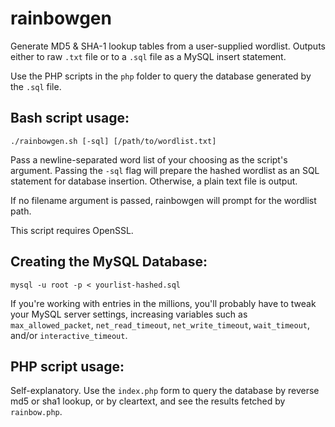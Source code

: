 rainbowgen
==========

Generate MD5 &amp; SHA-1 lookup tables from a user-supplied wordlist. Outputs either to raw ```.txt``` 
file or to a ```.sql``` file as a MySQL insert statement.

Use the PHP scripts in the ```php``` folder to query the database generated by the ```.sql``` file. 

Bash script usage:
------

```
./rainbowgen.sh [-sql] [/path/to/wordlist.txt]
```

Pass a newline-separated word list of your choosing as the script's argument. Passing the ```-sql``` 
flag will prepare the hashed wordlist as an SQL statement for database insertion. 
Otherwise, a plain text file is output.

If no filename argument is passed, rainbowgen will prompt for the wordlist path. 

This script requires OpenSSL.

Creating the MySQL Database:
------

```
mysql -u root -p < yourlist-hashed.sql
```
If you're working with entries in the millions, you'll probably have to tweak your MySQL server settings, 
increasing variables such as ```max_allowed_packet```,  ```net_read_timeout```, ```net_write_timeout```, 
```wait_timeout```, and/or ```interactive_timeout```.

PHP script usage:
------

Self-explanatory. Use the ```index.php``` form to query the database by reverse md5 or sha1 lookup, 
or by cleartext, and see the results fetched by ```rainbow.php```.